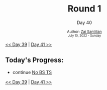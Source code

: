 <div align="center">
  <h1>Round 1</h1>
  <p>Day 40</p>
  <sub>
    Author: <a href="https://github.com/plskz" target="_blank">Zai Santillan</a>
    <br>
    <small>July 10, 2022 - Sunday</small>
  </sub>
</div>

[<< Day 39](day039.md) | [Day 41 >>](day041.md)

## Today's Progress:

- continue [No BS TS](https://youtube.com/playlist?list=PLNqp92_EXZBJYFrpEzdO2EapvU0GOJ09n)

[<< Day 39](day039.md) | [Day 41 >>](day041.md)

